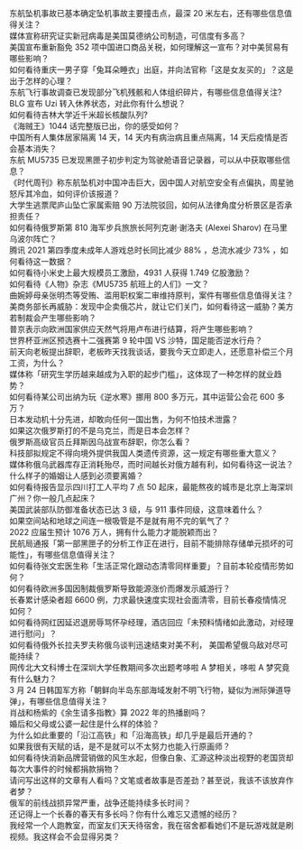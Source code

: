 东航坠机事故已基本确定坠机事故主要撞击点，最深 20 米左右，还有哪些信息值得关注？  
媒体宣称研究证实新冠病毒是美国莫德纳公司制造，可信度有多高？  
美国宣布重新豁免 352 项中国进口商品关税，如何理解这一宣布？对中美贸易有哪些影响？  
如何看待重庆一男子穿「兔耳朵睡衣」出庭，并向法官称「这是女友买的」？这是出于怎样的心理？  
东航飞行事故调查已发现部分飞机残骸和人体组织碎片，有哪些信息值得关注?  
BLG 宣布 Uzi 转入休养状态，对此你有什么想说？  
如何看待吉林大学近千米超长核酸队列?  
《海贼王》1044 话完整版已出，你的感受如何？  
中国所有人集体居家隔离 14 天，14 天内有病治病且重点隔离，14 天后疫情是否会基本消失？  
东航 MU5735 已发现黑匣子初步判定为驾驶舱语音记录器，可以从中获取哪些信息？  
《时代周刊》称东航坠机对中国冲击巨大，因中国人对航空安全有点偏执，周星驰怒斥其冷血，如何评价该报道？  
大学生逃票爬庐山坠亡家属索赔 90 万法院驳回，如何从法律角度分析景区是否承担责任？  
如何看待俄罗斯第 810 海军步兵旅旅长阿列克谢·谢洛夫 (Alexei Sharov) 在马里乌波尔阵亡？  
腾讯 2021 第四季度未成年人游戏总时长同比减少 88% ，总流水减少 73% ，如何看待这一数据？  
如何看待小米史上最大规模员工激励，4931 人获得 1.749 亿股激励？  
如何看待《人物》杂志《MU5735 航班上的人们》一文？  
曲婉婷母亲张明杰等受贿、滥用职权案二审维持原判，案件有哪些信息值得关注？  
美商务部长再威胁：发现中企卖俄芯片，就让它们关门，如何看待这一威胁？美方若制裁会产生哪些影响？  
普京表示向欧洲国家供应天然气将用卢布进行结算，将产生哪些影响？  
世界杯亚洲区预选赛十二强赛第 9 轮中国 VS 沙特，国足能否逆水行舟？  
前天向老板提出辞职，老板昨天找我谈话，要我今天立即走人，还愿意补偿三个月工资，为什么？  
媒体称「研究生学历越来越成为入职的起步门槛」，这体现了一种怎样的就业趋势？  
如何看待某公司出纳为玩《逆水寒》挪用 800 多万元，其中运营公会花 600 多万？  
日本发动机十分先进，却敢向任何一国出售，为何不怕技术泄露？  
如果这次俄罗斯打的不是乌克兰，而是日本会怎样？  
俄罗斯高级官员丘拜斯因乌战宣布辞职，你怎么看？  
科技部拟规定不得向境外提供我国人类遗传资源，这一规定有哪些重大意义？  
媒体称俄乌武器库存正消耗殆尽，而时间越长对俄方越有利，如何看待这一说法？  
什么样子的婚姻让人感到必须要离婚？  
如何看待报告显示四川打工人平均 7 点 50 起床，最能熬夜的城市是北京上海深圳广州？你一般几点起床？  
美国武装部队防御准备状态已达 3 级，与 911 事件同级，这意味着什么？  
如果空间站和地球之间连一根吸管是不是就有用不完的氧气了？  
2022 应届生预计 1076 万人，拥有什么能力才能脱颖而出？  
民航局通报「第一部黑匣子的分析工作正在进行，目前不能排除存储单元损坏的可能性」，有哪些信息值得关注？  
如何看待张文宏医生称「生活正常化跟动态清零同样重要」？目前本轮疫情形势如何？  
如何看待欧洲多国因制裁俄罗斯导致能源涨价而爆发示威游行？  
长春累计感染者超 6600 例，力求最快速度实现社会面清零，目前长春疫情情况如何？  
如何看待网红因延迟退房辱骂怀孕经理，酒店回应「未预料情绪如此激动，对经理进行慰问」？  
如何看待俄外长拉夫罗夫称俄乌谈判迅速结束对美不利， 美国希望俄乌敌对尽可能持续？  
网传北大文科博士在深圳大学任教期间多次出题考哆啦 A 梦相关，哆啦 A 梦究竟有什么魅力？  
3 月 24 日韩国军方称「朝鲜向半岛东部海域发射不明飞行物，疑似为洲际弹道导弹」，有哪些信息值得关注？  
肖战和杨紫的《余生请多指教》算 2022 年的热播剧吗？  
婚后和父母或公婆一起住是什么样的体验？  
为什么如此重要的「沿江高铁」和「沿海高铁」却几乎是最后开通的？  
如果我很有天赋的话，是不是就可以不太努力也能入行原画师？  
如何看待快消新品牌营销做的风生水起，但像白象、汇源这种淡出视野的老国货却每次大事件的时候都捐款捐物？  
请问写出这样的文章有人看吗？文笔或者故事是否差劲？甚至说，我该不该放弃作者梦？  
俄军的前线战损异常严重，战争还能持续多长时间？  
还记得上一个长春的春天有多长吗？你有什么难忘又遗憾的经历？  
我经常一个人跑教室，而室友们天天待宿舍，我在宿舍都看她们不是玩游戏就是刷视频。我这样会不会显得另类？  
